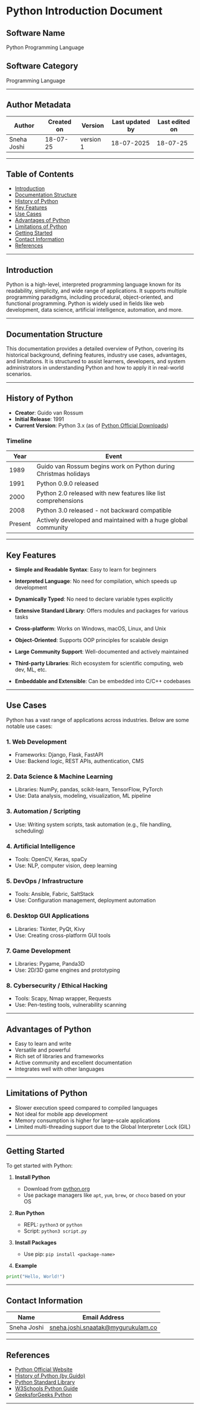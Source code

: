 # Python Introduction Document


## Software Name
Python Programming Language

## Software Category
Programming Language

---

## Author Metadata

| Author      | Created on | Version   | Last updated by | Last edited on |
| ----------- | ---------- | --------- | --------------- | -------------- |
| Sneha Joshi | 18-07-25   | version 1 | 18-07-2025      | 18-07-25       |

---


## Table of Contents

- [Introduction](#introduction)
- [Documentation Structure](#documentation-structure)
- [History of Python](#history-of-python)
- [Key Features](#key-features)
- [Use Cases](#use-cases)
- [Advantages of Python](#advantages-of-python)
- [Limitations of Python](#limitations-of-python)
- [Getting Started](#getting-started)
- [Contact Information](#contact-information)
- [References](#references)

---

## Introduction

Python is a high-level, interpreted programming language known for its readability, simplicity, and wide range of applications. It supports multiple programming paradigms, including procedural, object-oriented, and functional programming. Python is widely used in fields like web development, data science, artificial intelligence, automation, and more.

---

## Documentation Structure

This documentation provides a detailed overview of Python, covering its historical background, defining features, industry use cases, advantages, and limitations. It is structured to assist learners, developers, and system administrators in understanding Python and how to apply it in real-world scenarios.

---

## History of Python

- **Creator**: Guido van Rossum  
- **Initial Release**: 1991  
- **Current Version**: Python 3.x (as of [Python Official Downloads](https://www.python.org/downloads/))

### Timeline

| Year | Event |
|------|-------|
| 1989 | Guido van Rossum begins work on Python during Christmas holidays |
| 1991 | Python 0.9.0 released |
| 2000 | Python 2.0 released with new features like list comprehensions |
| 2008 | Python 3.0 released - not backward compatible |
| Present | Actively developed and maintained with a huge global community |

---

## Key Features

- **Simple and Readable Syntax**: Easy to learn for beginners
 
- **Interpreted Language**: No need for compilation, which speeds up development
 
- **Dynamically Typed**: No need to declare variable types explicitly
 
- **Extensive Standard Library**: Offers modules and packages for various tasks
   
- **Cross-platform**: Works on Windows, macOS, Linux, and Unix
 
- **Object-Oriented**: Supports OOP principles for scalable design
  
- **Large Community Support**: Well-documented and actively maintained
 
- **Third-party Libraries**: Rich ecosystem for scientific computing, web dev, ML, etc.
  
- **Embeddable and Extensible**: Can be embedded into C/C++ codebases  

---

## Use Cases

Python has a vast range of applications across industries. Below are some notable use cases:

### 1. Web Development
- Frameworks: Django, Flask, FastAPI  
- Use: Backend logic, REST APIs, authentication, CMS  

### 2. Data Science & Machine Learning
- Libraries: NumPy, pandas, scikit-learn, TensorFlow, PyTorch  
- Use: Data analysis, modeling, visualization, ML pipeline  

### 3. Automation / Scripting
- Use: Writing system scripts, task automation (e.g., file handling, scheduling)

### 4. Artificial Intelligence
- Tools: OpenCV, Keras, spaCy  
- Use: NLP, computer vision, deep learning  

### 5. DevOps / Infrastructure
- Tools: Ansible, Fabric, SaltStack  
- Use: Configuration management, deployment automation  

### 6. Desktop GUI Applications
- Libraries: Tkinter, PyQt, Kivy  
- Use: Creating cross-platform GUI tools  

### 7. Game Development
- Libraries: Pygame, Panda3D  
- Use: 2D/3D game engines and prototyping  

### 8. Cybersecurity / Ethical Hacking
- Tools: Scapy, Nmap wrapper, Requests  
- Use: Pen-testing tools, vulnerability scanning  

---

## Advantages of Python

- Easy to learn and write  
- Versatile and powerful  
- Rich set of libraries and frameworks  
- Active community and excellent documentation  
- Integrates well with other languages  

---

## Limitations of Python

- Slower execution speed compared to compiled languages  
- Not ideal for mobile app development  
- Memory consumption is higher for large-scale applications  
- Limited multi-threading support due to the Global Interpreter Lock (GIL)  

---

## Getting Started

To get started with Python:

1. **Install Python**  
   - Download from [python.org](https://www.python.org/downloads/)  
   - Use package managers like `apt`, `yum`, `brew`, or `choco` based on your OS  

2. **Run Python**  
   - REPL: `python3` or `python`  
   - Script: `python3 script.py`  

3. **Install Packages**  
   - Use pip: `pip install <package-name>`  

4. **Example**  
```python
print("Hello, World!")
````

---

## Contact Information

| Name        | Email Address                                                                   |
| ----------- | ------------------------------------------------------------------------------- |
| Sneha Joshi | [sneha.joshi.snaatak@mygurukulam.co](mailto:sneha.joshi.snaatak@mygurukulam.co) |

---

## References

* [Python Official Website](https://www.python.org/)
* [History of Python (by Guido)](https://python-history.blogspot.com/)
* [Python Standard Library](https://docs.python.org/3/library/)
* [W3Schools Python Guide](https://www.w3schools.com/python/)
* [GeeksforGeeks Python](https://www.geeksforgeeks.org/python-programming-language/)

---



